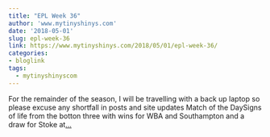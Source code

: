 ```yaml
---
title: "EPL Week 36"
author: 'www.mytinyshinys.com'
date: '2018-05-01'
slug: epl-week-36
link: https://www.mytinyshinys.com/2018/05/01/epl-week-36/
categories:
- bloglink
tags:
  - mytinyshinyscom
---
```


For the remainder of the season, I will be travelling with a back up laptop so please excuse any shortfall in posts and site updates Match of the DaySigns of life from the botton three with wins for WBA and Southampton and a draw for Stoke at[... <i class="fas fa-external-link-alt"></i>](https://www.mytinyshinys.com/2018/05/01/epl-week-36/)

